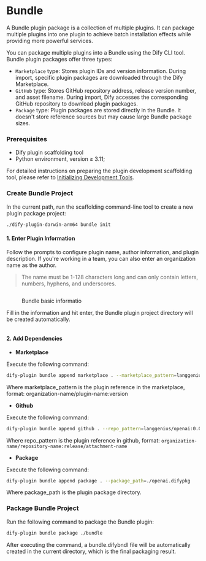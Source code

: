 # Bundle

A Bundle plugin package is a collection of multiple plugins. It can package multiple plugins into one plugin to achieve batch installation effects while providing more powerful services.

You can package multiple plugins into a Bundle using the Dify CLI tool. Bundle plugin packages offer three types:

* `Marketplace` type: Stores plugin IDs and version information. During import, specific plugin packages are downloaded through the Dify Marketplace.
* `GitHub` type: Stores GitHub repository address, release version number, and asset filename. During import, Dify accesses the corresponding GitHub repository to download plugin packages.
* `Package` type: Plugin packages are stored directly in the Bundle. It doesn't store reference sources but may cause large Bundle package sizes.

### **Prerequisites**

* Dify plugin scaffolding tool
* Python environment, version ≥ 3.11;

For detailed instructions on preparing the plugin development scaffolding tool, please refer to [Initializing Development Tools](initialize-development-tools.md).

### **Create Bundle Project**

In the current path, run the scaffolding command-line tool to create a new plugin package project:

```bash
./dify-plugin-darwin-arm64 bundle init
```

#### **1. Enter Plugin Information**

Follow the prompts to configure plugin name, author information, and plugin description. If you're working in a team, you can also enter an organization name as the author.

> The name must be 1-128 characters long and can only contain letters, numbers, hyphens, and underscores.

<figure><img src="https://assets-docs.dify.ai/2024/12/03a1c4cdc72213f09523eb1b40832279.png" alt=""><figcaption><p>Bundle basic informatio</p></figcaption></figure>

Fill in the information and hit enter, the Bundle plugin project directory will be created automatically.

<figure><img src="https://assets-docs.dify.ai/2024/12/356d1a8201fac3759bf01ee64e79a52b.png" alt=""><figcaption></figcaption></figure>

#### **2. Add Dependencies**

* **Marketplace**

Execute the following command:

```bash
dify-plugin bundle append marketplace . --marketplace_pattern=langgenius/openai:0.0.1
```

Where marketplace\_pattern is the plugin reference in the marketplace, format: organization-name/plugin-name:version

* **Github**

Execute the following command:

```bash
dify-plugin bundle append github . --repo_pattern=langgenius/openai:0.0.1/openai.difypkg
```

Where repo\_pattern is the plugin reference in github, format: `organization-name/repository-name:release/attachment-name`

* **Package**

Execute the following command:

```bash
dify-plugin bundle append package . --package_path=./openai.difypkg
```

Where package\_path is the plugin package directory.

### **Package Bundle Project**

Run the following command to package the Bundle plugin:

```bash
dify-plugin bundle package ./bundle
```

After executing the command, a bundle.difybndl file will be automatically created in the current directory, which is the final packaging result.
